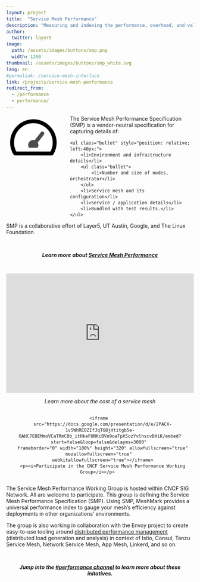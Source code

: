 ```yaml
---
layout: project
title:  "Service Mesh Performance"
description: "Measuring and indexing the performance, overhead, and value of the world's service mesh deployments."
author:
  twitter: layer5
image:
  path: /assets/images/buttons/smp.png
  width: 1200
thumbnail: /assets/images/buttons/smp_white.svg
lang: en
#permalink: /service-mesh-interface
link: /projects/service-mesh-performance
redirect_from:
  - /performance
  - performance/
---
```

<style>
ul.bullet li {
  margin-left:15px;
  position: relative;
  text-align: left;
}
ul.bullet ul {
  margin-left:25px;
  list-style-position: inside;
}
ul.bullet li ul {
  list-style-type: circle;
  margin-left:15px;
}
</style>

<div style="vertical-align: middle;">
  <p>
    <img src="/assets/images/buttons/smp_black.svg" 
      class="light-shadow" width="25%" style="display:inline;float:left;margin-right:5%;padding:10px;" />
    The Service Mesh Performance Specification (SMP) is a vendor-neutral specification for capturing details of:

    <ul class="bullet" style="position: relative; left:40px;">
        <li>Environment and infrastructure details</li>
        <ul class="bullet">
            <li>Number and size of nodes, orchestrator</li>
        </ul>
        <li>Service mesh and its configuration</li>
        <li>Service / application details</li>
        <li>Bundled with test results.</li>
    </ul>
  </p>
  <p>SMP is a collaborative effort of Layer5, UT Austin, Google, and The Linux Foundation.</p>
</div>
<h5 class="l5-dark-grey-text" style="padding-top:25px;text-align: center;font-weight: bold;">
  Learn more about <a href="https://github.com/layer5io/service-mesh-performance-specification">Service Mesh Performance</a></h5>
<div class="row">
  <br />
  <div
    class="col s12 m6"
    style="
      display: flex; height: auto; flex-direction: column;
      flex-flow: column; vertical-align: top; text-align: center;
      position: relative;">
    <iframe 
      width="100%" height="320px" src="https://www.youtube.com/embed/LxP-yHrKL4M" 
      frameborder="0" allow="accelerometer; autoplay; encrypted-media; gyroscope; picture-in-picture" 
      allowfullscreen>
    </iframe>
    <p><i>Learn more about the cost of a service mesh</i></p>
  </div>
  <div class="col s12 m6"
  style="
    display: flex; height: auto; flex-direction: column;
    flex-flow: column; vertical-align: top; text-align: center;
    position: relative;">
    
    <iframe 
      src="https://docs.google.com/presentation/d/e/2PACX-1vSWhREOZIfJqTG8jHtitgb5e-OAHC7E8EMmoVCaTRmC8b_itHkeFUNKcBVn9oaTpX5ozYvlhscvBXiK/embed?start=false&loop=false&delayms=3000" 
      frameborder="0" width="100%" height="320" allowfullscreen="true" mozallowfullscreen="true" 
      webkitallowfullscreen="true"></iframe>
      <p><i>Participate in the CNCF Service Mesh Performance Working Group</i></p>  
  </div>
  
  <p>The Service Mesh Performance Working Group is hosted within CNCF SIG Network. All are welcome to participate. This group is defining the Service Mesh Performance Specification (SMP). Using SMP, MeshMark provides a universal performance index to gauge your mesh’s efficiency against deployments in other organizations’ environments.
  </p>
  <p>The group is also working in collaboration with the Envoy project to create easy-to-use tooling around <a href="https://docs.google.com/document/d/1_hhQ5w1iLClgf7RvboI6il-eMKKAVPwz50GHm2VN4Bg/edit?usp=sharing">distributed performance management</a> (distributed load generation and analysis) in context of Istio, Consul, Tanzu Service Mesh, Network Service Mesh, App Mesh, Linkerd, and so on.
   </p>
   <h5 class="l5-dark-grey-text" style="padding-top:25px;text-align: center;font-weight: bold;">
    Jump into the <a href="http://slack.layer5.io">#performance channel</a> to learn more about these initatives.</h5>
</div>